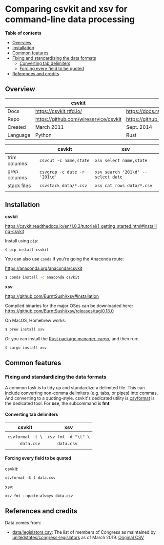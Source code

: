 # Comparing csvkit and xsv for command-line data processing


**Table of contents**


* [Overview](#overview)
* [Installation](#installation)
* [Common features](#common-features)
 * [Fixing and standardizing the data formats](#fixing-and-standardizing-the-data-formats)
    * [Converting tab delimiters](#converting-tab-delimiters)
    * [Forcing every field to be quoted](#forcing-every-field-to-be-quoted)
* [References and credits](#references-and-credits)




## Overview

|          |                 csvkit                |                xsv                |
|----------|---------------------------------------|-----------------------------------|
| Docs     | https://csvkit.rtfd.io/               | https://docs.rs/crate/xsv         |
| Repo     | https://github.com/wireservice/csvkit | https://github.com/BurntSushi/xsv |
| Created  | March 2011                            | Sept. 2014                        |
| Language | Python                                | Rust                              |


|              |            csvkit            |                 xsv                 |
|--------------|------------------------------|-------------------------------------|
| trim columns | `csvcut -c name,state`       | `xsv select name,state`             |
| grep columns | `csvgrep -c date -r '201\d'` | `xsv search '201\d' --select date ` |
| stack files  | `csvstack data/*.csv`        | `xsv cat rows data/*.csv`           |
|              |                              |                                     |

## Installation


**csvkit**

https://csvkit.readthedocs.io/en/1.0.3/tutorial/1_getting_started.html#installing-csvkit

Install using `pip`:

```sh
$ pip install csvkit
```

You can also use `conda` if you're going the Anaconda route:

https://anaconda.org/anaconda/csvkit

```sh
$ conda install -c anaconda csvkit 
```


**xsv**

https://github.com/BurntSushi/xsv#installation

Compiled binaries for the major OSes can be downloaded here: https://github.com/BurntSushi/xsv/releases/tag/0.13.0

On MacOS, Homebrew works:

```sh
$ brew install xsv
```

Or you can install the [Rust package manager, cargo](https://doc.rust-lang.org/cargo/getting-started/installation.html), and then run:

```sh
$ cargo install xsv
```

## Common features


### Fixing and standardizing the data formats

A common task is to tidy up and standardize a delimited file. This can include converting non-comma delimiters (e.g. tabs, or pipes) into commas. And converting to a quoting-style. csvkit's dedicated utility is [csvformat](https://csvkit.readthedocs.io/en/latest/scripts/csvformat.html) is the dedicated tool. For **xsv**, the subcommand is **fmt**


#### Converting tab delimiters

|      csvkit      |         xsv         |
|------------------|---------------------|
|                  |                     |
| `csvformat -t \` | `xsv fmt -d "\t" \` |
| `     data.csv`  | `    data.csv`      |
|                  |                     |







#### Forcing every field to be quoted


csvkit:

`csvformat -U 1 data.csv`

xsv:

`xsv fmt --quote-always data.csv`







## References and credits

Data comes from:

- [data/legislators.csv](data/current-legislators.csv): The list of members of Congress as maintained by [unitedstates/congress-legislators](https://github.com/unitedstates/congress-legislators) as of March 2019. [Original CSV](https://theunitedstates.io/congress-legislators/legislators-current.csv)
